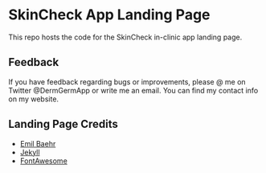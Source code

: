 # SkinCheck App Landing Page

This repo hosts the code for the SkinCheck in-clinic app landing page. 

## Feedback
If you have feedback regarding bugs or improvements, please @ me on Twitter @DermGermApp or write me an email. You can find my contact info on my website.

## Landing Page Credits
- [Emil Baehr](https://emilbaehr.com/)
- [Jekyll](https://github.com/jekyll/jekyll)
- [FontAwesome](https://fontawesome.github.io/Font-Awesome/)
